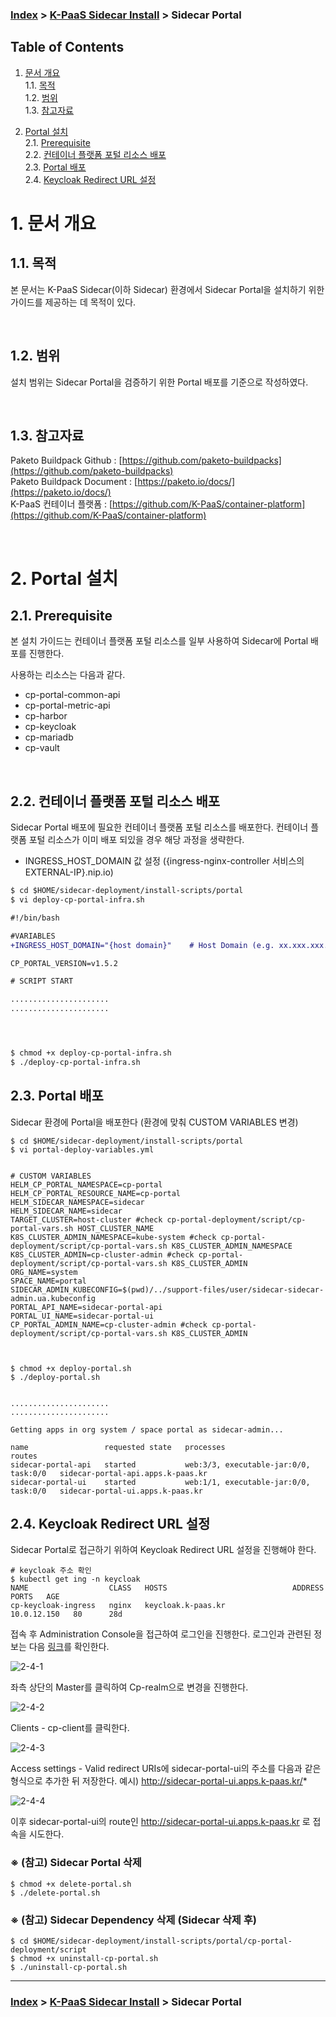 ### [Index](https://github.com/K-PaaS/Guide/blob/master/README.md) > [K-PaaS Sidecar Install](../README.md) > Sidecar Portal

## Table of Contents

1. [문서 개요](#1)  
  1.1. [목적](#1.1)  
  1.2. [범위](#1.2)  
  1.3. [참고자료](#1.3)  

2. [Portal 설치](#2)  
  2.1. [Prerequisite](#2.1)  
  2.2. [컨테이너 플랫폼 포털 리소스 배포](#2.2)  
  2.3. [Portal 배포](#2.3)  
  2.4. [Keycloak Redirect URL 설정](#2.4)  

# <div id='1'> 1. 문서 개요
## <div id='1.1'> 1.1. 목적
본 문서는 K-PaaS Sidecar(이하 Sidecar) 환경에서 Sidecar Portal을 설치하기 위한 가이드를 제공하는 데 목적이 있다.

<br>

## <div id='1.2'> 1.2. 범위
설치 범위는 Sidecar Portal을 검증하기 위한 Portal 배포를 기준으로 작성하였다.  

<br>


## <div id='1.3'> 1.3. 참고자료
Paketo Buildpack Github : [https://github.com/paketo-buildpacks](https://github.com/paketo-buildpacks)  
Paketo Buildpack Document : [https://paketo.io/docs/](https://paketo.io/docs/)  
K-PaaS 컨테이너 플랫폼 : [https://github.com/K-PaaS/container-platform](https://github.com/K-PaaS/container-platform)  

<br>


# <div id='2'> 2. Portal 설치
## <div id='2.1'> 2.1. Prerequisite
본 설치 가이드는 컨테이너 플랫폼 포털 리소스를 일부 사용하여 Sidecar에 Portal 배포를 진행한다.  

사용하는 리소스는 다음과 같다.

- cp-portal-common-api
- cp-portal-metric-api
- cp-harbor
- cp-keycloak
- cp-mariadb
- cp-vault

<br>

## <div id='2.2'> 2.2. 컨테이너 플랫폼 포털 리소스 배포  
Sidecar Portal 배포에 필요한 컨테이너 플랫폼 포털 리소스를 배포한다.
컨테이너 플랫폼 포털 리소스가 이미 배포 되있을 경우 해당 과정을 생략한다.
- INGRESS_HOST_DOMAIN 값 설정 ({ingress-nginx-controller 서비스의 EXTERNAL-IP}.nip.io)
```diff
$ cd $HOME/sidecar-deployment/install-scripts/portal
$ vi deploy-cp-portal-infra.sh

#!/bin/bash

#VARIABLES
+INGRESS_HOST_DOMAIN="{host domain}"    # Host Domain (e.g. xx.xxx.xxx.xx.nip.io)

CP_PORTAL_VERSION=v1.5.2

# SCRIPT START

......................
......................




$ chmod +x deploy-cp-portal-infra.sh 
$ ./deploy-cp-portal-infra.sh
```


## <div id='2.3'> 2.3. Portal 배포   
Sidecar 환경에 Portal을 배포한다 (환경에 맞춰 CUSTOM VARIABLES 변경)
```
$ cd $HOME/sidecar-deployment/install-scripts/portal
$ vi portal-deploy-variables.yml


# CUSTOM VARIABLES
HELM_CP_PORTAL_NAMESPACE=cp-portal
HELM_CP_PORTAL_RESOURCE_NAME=cp-portal
HELM_SIDECAR_NAMESPACE=sidecar
HELM_SIDECAR_NAME=sidecar
TARGET_CLUSTER=host-cluster #check cp-portal-deployment/script/cp-portal-vars.sh HOST_CLUSTER_NAME
K8S_CLUSTER_ADMIN_NAMESPACE=kube-system #check cp-portal-deployment/script/cp-portal-vars.sh K8S_CLUSTER_ADMIN_NAMESPACE
K8S_CLUSTER_ADMIN=cp-cluster-admin #check cp-portal-deployment/script/cp-portal-vars.sh K8S_CLUSTER_ADMIN
ORG_NAME=system
SPACE_NAME=portal
SIDECAR_ADMIN_KUBECONFIG=$(pwd)/../support-files/user/sidecar-sidecar-admin.ua.kubeconfig
PORTAL_API_NAME=sidecar-portal-api
PORTAL_UI_NAME=sidecar-portal-ui
CP_PORTAL_ADMIN_NAME=cp-cluster-admin #check cp-portal-deployment/script/cp-portal-vars.sh K8S_CLUSTER_ADMIN



$ chmod +x deploy-portal.sh
$ ./deploy-portal.sh


......................
......................

Getting apps in org system / space portal as sidecar-admin...

name                 requested state   processes                               routes
sidecar-portal-api   started           web:3/3, executable-jar:0/0, task:0/0   sidecar-portal-api.apps.k-paas.kr
sidecar-portal-ui    started           web:1/1, executable-jar:0/0, task:0/0   sidecar-portal-ui.apps.k-paas.kr
```

## <div id='2.4'> 2.4. Keycloak Redirect URL 설정  
Sidecar Portal로 접근하기 위하여 Keycloak Redirect URL 설정을 진행해야 한다.
```
# keycloak 주소 확인
$ kubectl get ing -n keycloak
NAME                  CLASS   HOSTS                            ADDRESS       PORTS   AGE
cp-keycloak-ingress   nginx   keycloak.k-paas.kr               10.0.12.150   80      28d
```
접속 후 Administration Console을 접근하여 로그인을 진행한다. 
로그인과 관련된 정보는 다음 [링크](https://github.com/K-PaaS/container-platform/blob/master/install-guide/portal/cp-portal-standalone-guide.md#-key-%EC%BB%A8%ED%85%8C%EC%9D%B4%EB%84%88-%ED%94%8C%EB%9E%AB%ED%8F%BC-%ED%8F%AC%ED%84%B8-%EA%B4%80%EB%A6%AC%EC%9E%90-%EA%B3%84%EC%A0%95-%ED%8C%A8%EC%8A%A4%EC%9B%8C%EB%93%9C-%EC%84%A4%EC%A0%95-)를 확인한다.

![2-4-1]

좌측 상단의 Master를 클릭하여 Cp-realm으로 변경을 진행한다.

![2-4-2]

Clients - cp-client를 클릭한다.

![2-4-3]

Access settings - Valid redirect URIs에 sidecar-portal-ui의 주소를 다음과 같은 형식으로 추가한 뒤 저장한다. 예시) http://sidecar-portal-ui.apps.k-paas.kr/*

![2-4-4]

이후 sidecar-portal-ui의 route인 http://sidecar-portal-ui.apps.k-paas.kr 로 접속을 시도한다.


### <div id='2.4.1'> ※ (참고) Sidecar Portal 삭제
```
$ chmod +x delete-portal.sh
$ ./delete-portal.sh
```

### <div id='2.4.2'> ※ (참고) Sidecar Dependency 삭제 (Sidecar 삭제 후)
```
$ cd $HOME/sidecar-deployment/install-scripts/portal/cp-portal-deployment/script
$ chmod +x uninstall-cp-portal.sh
$ ./uninstall-cp-portal.sh
```

----
[2-4-1]:../images/portal/2-4-1.jpeg
[2-4-2]:../images/portal/2-4-2.jpeg
[2-4-3]:../images/portal/2-4-3.jpeg
[2-4-4]:../images/portal/2-4-4.jpeg

### [Index](https://github.com/K-PaaS/Guide/blob/master/README.md) > [K-PaaS Sidecar Install](../README.md) > Sidecar Portal